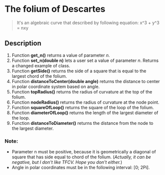 # The folium of Descartes
> It's an algebraic curve that described by following equation:
x^3 + y^3 = nxy
## Description
1. Function **get_n()** returns a value of parameter *n*.
2. Function **set_n(double n)** lets a user set a value of parameter *n*. Returns a changed example of class.
3. Function **getSide()** returns the side of a square that is equal to the largest chord of the folium.
4. Function **distanceToCenter(double angle)** returns the distance to center in polar coordinate system based on angle.
5. Function **topRadius()** returns the radius of curvature at the top of the folium.
6. Function **nodeRadius()** returns the radius of curvature at the node point.
7. Function **squareOfLoop()** returns the square of the loop of the folium.
8. Function **diameterOfLoop()** returns the length of the largest diameter of the loop.
9. Function **distanceToDiameter()** returns the distance from the node to the largest diameter.

### Note:
* Parameter n must be positive, because it is geometrically a diagonal of square that has side equal to chord of the folium. (*Actually, it can be negative, but I don't like TFCV. Hope you don't either.*)
* Angle in polar coordinates must be in the following interval: [0; 2Pi].